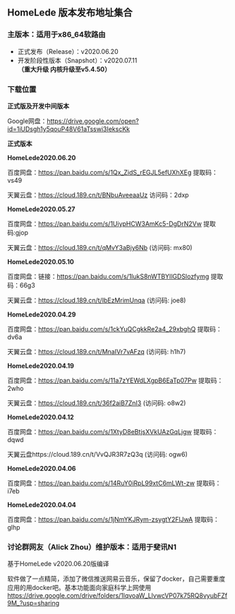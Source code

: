 

## HomeLede 版本发布地址集合

### 主版本：适用于x86_64软路由

+ 正式发布（Release）：v2020.06.20
+ 开发阶段性版本（Snapshot）：v2020.07.11 **（重大升级 内核升级至v5.4.50）**

### 下载位置

**正式版及开发中间版本**

Google网盘：https://drive.google.com/open?id=1iUDsgh1y5qouP48V61aTsswi3IekscKk

**正式版本**

**HomeLede2020.06.20**

百度网盘：https://pan.baidu.com/s/1Qx_ZidS_rEGJL5efUXhXEg 提取码：vs49

天翼云盘：https://cloud.189.cn/t/BNbuAveeaaUz 访问码：2dxp

**HomeLede2020.05.27**

百度网盘：https://pan.baidu.com/s/1UiypHCW3AmKc5-DgDrN2Vw 提取码:gjop

天翼云盘：https://cloud.189.cn/t/qMvY3aBjy6Nb (访问码:  mx80)

**HomeLede2020.05.10**

百度网盘：链接：https://pan.baidu.com/s/1lukS8nWTBYIlGDSlozfymg 提取码：66g3 

天翼云盘：https://cloud.189.cn/t/IbEzMrimUnqa (访问码:  joe8) 

**HomeLede2020.04.29**

百度网盘：https://pan.baidu.com/s/1ckYuQCgkkRe2a4_29xbghQ 提取码：dv6a 

天翼云盘：https://cloud.189.cn/t/MnaIVr7vAFzq (访问码:  h1h7) 

**HomeLede2020.04.19**

百度网盘：https://pan.baidu.com/s/11a7zYEWdLXgpB6EaTp07Pw 提取码：2who 

天翼云盘：https://cloud.189.cn/t/36f2aiB7ZnI3 (访问码: o8w2) 

**HomeLede2020.04.12**

百度网盘：https://pan.baidu.com/s/1XtyD8eBtjsXVkUAzGqLjgw 提取码：dqwd 

天翼云盘https://cloud.189.cn/t/VvQJR3R7zQ3q (访问码:  ogw6) 

**HomeLede2020.04.06**

百度网盘：https://pan.baidu.com/s/14RuY0iRpL99xtC6mLWt-zw 提取码：i7eb 

**HomeLede2020.04.04**

百度网盘：https://pan.baidu.com/s/1jNmYKJRym-zsygtY2FlJwA 提取码：glhp

### 讨论群网友（Alick Zhou）维护版本：适用于斐讯N1

基于HomeLede v2020.06.20版编译

软件做了一点精简，添加了微信推送网易云音乐，保留了docker，自己需要重度应用的用docker吧。基本功能面向家庭科学上网使用
https://drive.google.com/drive/folders/1lqvoaW_LlvwcVP07k75RQ8vyubFZf9M_?usp=sharing